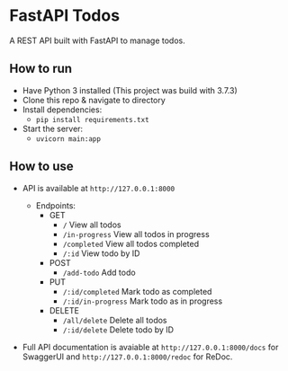 # FastAPI Todos

A REST API built with FastAPI to manage todos.

## How to run

- Have Python 3 installed (This project was build with 3.7.3)
- Clone this repo & navigate to directory
- Install dependencies:
  - `pip install requirements.txt`
- Start the server:
  - `uvicorn main:app`

## How to use

- API is available at `http://127.0.0.1:8000`

  - Endpoints:
    - GET
      - `/` View all todos
      - `/in-progress` View all todos in progress
      - `/completed` View all todos completed
      - `/:id` View todo by ID
    - POST
      - `/add-todo` Add todo
    - PUT
      - `/:id/completed` Mark todo as completed
      - `/:id/in-progress` Mark todo as in progress
    - DELETE
      - `/all/delete` Delete all todos
      - `/:id/delete` Delete todo by ID

- Full API documentation is avaiable at `http://127.0.0.1:8000/docs` for SwaggerUI and `http://127.0.0.1:8000/redoc` for ReDoc.
